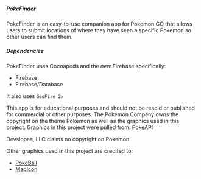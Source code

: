 ##### PokeFinder

PokeFinder is an easy-to-use companion app for Pokemon GO that allows users to submit locations of where they have seen a specific Pokemon so
other users can find them.

##### Dependencies

PokeFinder uses Cocoapods and the *new* Firebase specifically:

*  Firebase
*  Firebase/Database

It also uses `GeoFire 2x`

This app is for educational purposes and should not be resold or published for commercial or other purposes. The Pokemon Company owns
the copyright on the theme Pokemon as well as the graphics used in this project. Graphics in this project were pulled from: [PokeAPI](http://pokeapi.co/)

Devslopes, LLC claims no copyright on Pokemon.

Other graphics used in this project are credited to:

*  [PokeBall](http://ldejruff.deviantart.com/art/Dream-World-sprite-like-Poke-Ball-vectors-347662137)
*  [MapIcon](https://freeiconshop.com/icon/location-map-icon-flat/)

